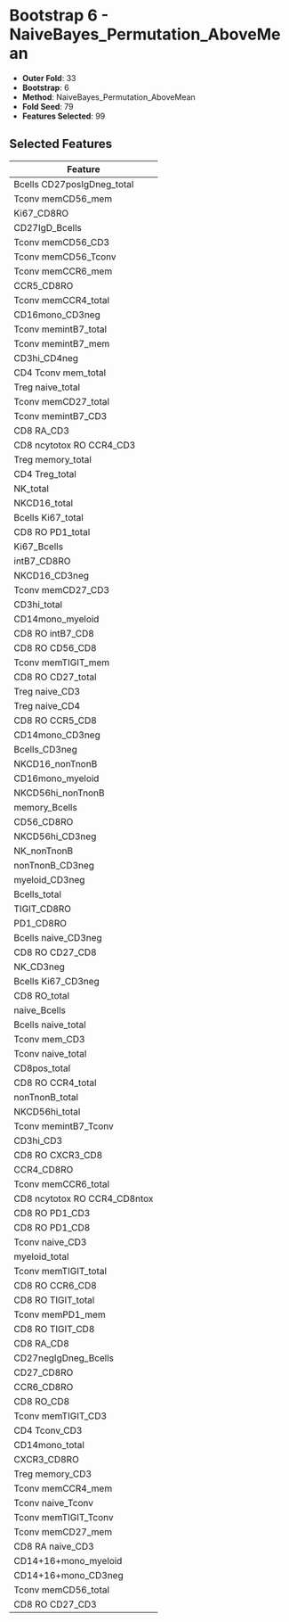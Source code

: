 # Bootstrap 6 - NaiveBayes_Permutation_AboveMean

- **Outer Fold**: 33
- **Bootstrap**: 6
- **Method**: NaiveBayes_Permutation_AboveMean
- **Fold Seed**: 79
- **Features Selected**: 99

## Selected Features

| Feature |
|---------|
| Bcells CD27posIgDneg_total |
| Tconv memCD56_mem |
| Ki67_CD8RO |
| CD27IgD_Bcells |
| Tconv memCD56_CD3 |
| Tconv memCD56_Tconv |
| Tconv memCCR6_mem |
| CCR5_CD8RO |
| Tconv memCCR4_total |
| CD16mono_CD3neg |
| Tconv memintB7_total |
| Tconv memintB7_mem |
| CD3hi_CD4neg |
| CD4 Tconv mem_total |
| Treg naive_total |
| Tconv memCD27_total |
| Tconv memintB7_CD3 |
| CD8 RA_CD3 |
| CD8 ncytotox RO CCR4_CD3 |
| Treg memory_total |
| CD4 Treg_total |
| NK_total |
| NKCD16_total |
| Bcells Ki67_total |
| CD8 RO PD1_total |
| Ki67_Bcells |
| intB7_CD8RO |
| NKCD16_CD3neg |
| Tconv memCD27_CD3 |
| CD3hi_total |
| CD14mono_myeloid |
| CD8 RO intB7_CD8 |
| CD8 RO CD56_CD8 |
| Tconv memTIGIT_mem |
| CD8 RO CD27_total |
| Treg naive_CD3 |
| Treg naive_CD4 |
| CD8 RO CCR5_CD8 |
| CD14mono_CD3neg |
| Bcells_CD3neg |
| NKCD16_nonTnonB |
| CD16mono_myeloid |
| NKCD56hi_nonTnonB |
| memory_Bcells |
| CD56_CD8RO |
| NKCD56hi_CD3neg |
| NK_nonTnonB |
| nonTnonB_CD3neg |
| myeloid_CD3neg |
| Bcells_total |
| TIGIT_CD8RO |
| PD1_CD8RO |
| Bcells naive_CD3neg |
| CD8 RO CD27_CD8 |
| NK_CD3neg |
| Bcells Ki67_CD3neg |
| CD8 RO_total |
| naive_Bcells |
| Bcells naive_total |
| Tconv mem_CD3 |
| Tconv naive_total |
| CD8pos_total |
| CD8 RO CCR4_total |
| nonTnonB_total |
| NKCD56hi_total |
| Tconv memintB7_Tconv |
| CD3hi_CD3 |
| CD8 RO CXCR3_CD8 |
| CCR4_CD8RO |
| Tconv memCCR6_total |
| CD8 ncytotox RO CCR4_CD8ntox |
| CD8 RO PD1_CD3 |
| CD8 RO PD1_CD8 |
| Tconv naive_CD3 |
| myeloid_total |
| Tconv memTIGIT_total |
| CD8 RO CCR6_CD8 |
| CD8 RO TIGIT_total |
| Tconv memPD1_mem |
| CD8 RO TIGIT_CD8 |
| CD8 RA_CD8 |
| CD27negIgDneg_Bcells |
| CD27_CD8RO |
| CCR6_CD8RO |
| CD8 RO_CD8 |
| Tconv memTIGIT_CD3 |
| CD4 Tconv_CD3 |
| CD14mono_total |
| CXCR3_CD8RO |
| Treg memory_CD3 |
| Tconv memCCR4_mem |
| Tconv naive_Tconv |
| Tconv memTIGIT_Tconv |
| Tconv memCD27_mem |
| CD8 RA naive_CD3 |
| CD14+16+mono_myeloid |
| CD14+16+mono_CD3neg |
| Tconv memCD56_total |
| CD8 RO CD27_CD3 |
